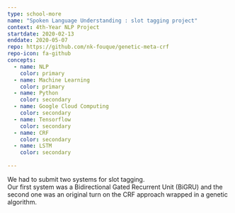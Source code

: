 ```yaml
---
type: school-more
name: "Spoken Language Understanding : slot tagging project"
context: 4th-Year NLP Project
startdate: 2020-02-13
enddate: 2020-05-07
repo: https://github.com/nk-fouque/genetic-meta-crf
repo-icon: fa-github
concepts:
  - name: NLP
    color: primary
  - name: Machine Learning
    color: primary
  - name: Python
    color: secondary
  - name: Google Cloud Computing
    color: secondary
  - name: Tensorflow
    color: secondary
  - name: CRF
    color: secondary
  - name: LSTM
    color: secondary
    
---
```

We had to submit two systems for slot tagging.  
Our first system was a Bidirectional Gated Recurrent Unit (BiGRU) 
and the second one was an original turn on the CRF approach wrapped in a genetic algorithm. 